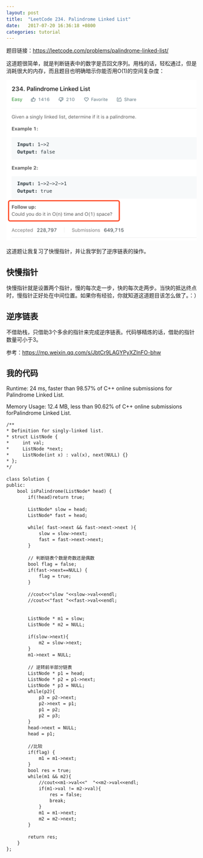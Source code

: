 ```yaml
---
layout: post
title:  "LeetCode 234. Palindrome Linked List"
date:   2017-07-20 16:36:18 +0800
categories: tutorial
---
```


题目链接：https://leetcode.com/problems/palindrome-linked-list/

这道题很简单，就是判断链表中的数字是否回文序列。用栈的话，轻松通过，但是消耗很大的内存，而且题目也明确暗示你能否用O(1)的空间复杂度：

![Time](/images/leetcode234.png "time")

这道题让我复习了快慢指针，并让我学到了逆序链表的操作。

## 快慢指针

快慢指针就是设置两个指针，慢的每次走一步，快的每次走两步。当快的抵达终点时，慢指针正好处在中间位置。如果你有经验，你就知道这道题目该怎么做了。：）

## 逆序链表

不借助栈，只借助3个多余的指针来完成逆序链表。代码够精炼的话，借助的指针数量可小于3。

参考：https://mp.weixin.qq.com/s/JbtCr9LAGYPyXZlnFO-bhw

## 我的代码

Runtime: 24 ms, faster than 98.57% of C++ online submissions for Palindrome Linked List.

Memory Usage: 12.4 MB, less than 90.62% of C++ online submissions forPalindrome Linked List.

    /**
    * Definition for singly-linked list.
    * struct ListNode {
    *     int val;
    *     ListNode *next;
    *     ListNode(int x) : val(x), next(NULL) {}
    * };
    */
    
    class Solution {
    public:
        bool isPalindrome(ListNode* head) {
            if(!head)return true;
            
            ListNode* slow = head;
            ListNode* fast = head;

            while( fast->next && fast->next->next ){
                slow = slow->next;
                fast = fast->next->next;
            }

            // 判断链表个数是奇数还是偶数
            bool flag = false;
            if(fast->next==NULL) {
                flag = true;
            }

            //cout<<"slow "<<slow->val<<endl;
            //cout<<"fast "<<fast->val<<endl;


            ListNode * m1 = slow;
            ListNode * m2 = NULL;

            if(slow->next){
                m2 = slow->next;
            }
            m1->next = NULL;

            // 逆转前半部分链表
            ListNode * p1 = head;
            ListNode * p2 = p1->next;
            ListNode * p3 = NULL;
            while(p2){
                p3 = p2->next;
                p2->next = p1;
                p1 = p2;
                p2 = p3;
            }
            head->next = NULL;
            head = p1;

            //比较
            if(flag) {
                m1 = m1->next;
            }
            bool res = true;
            while(m1 && m2){
                //cout<<m1->val<<"  "<<m2->val<<endl;
                if(m1->val != m2->val){
                    res = false;
                    break;
                }
                m1 = m1->next;
                m2 = m2->next;
            }

            return res;
        }
    };